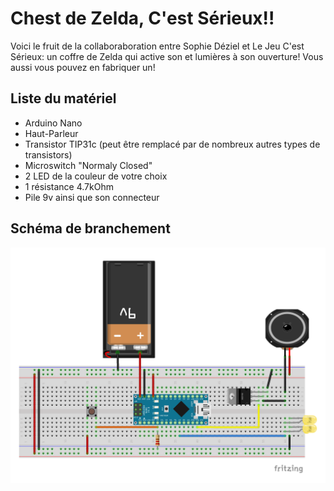# Chest de Zelda, C'est Sérieux!!

Voici le fruit de la collaboraboration entre Sophie Déziel et Le Jeu C'est Sérieux: un coffre de Zelda qui active son et lumières à son ouverture! Vous aussi vous pouvez en fabriquer un!

## Liste du matériel

- Arduino Nano
- Haut-Parleur
- Transistor TIP31c (peut être remplacé par de nombreux autres types de transistors)
- Microswitch "Normaly Closed"
- 2 LED de la couleur de votre choix
- 1 résistance 4.7kOhm
- Pile 9v ainsi que son connecteur

## Schéma de branchement

![Schema](schemas_bb2.png)

